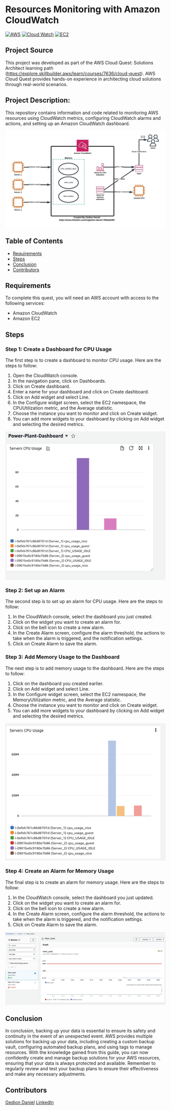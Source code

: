 
# Resources Monitoring with Amazon CloudWatch

[![AWS](https://img.shields.io/badge/AWS-100000?style=flat&logo=amazon&logoColor=FFFFFF&labelColor=5C5C5C&color=FF7300)](https://docs.aws.amazon.com/quicksight/latest/user/signing-up.html)
[![Cloud Watch](https://img.shields.io/badge/AWS_Cloud_Watch-100000?style=flat&logo=amazoncloudWatch&logoColor=white&labelColor=494949&color=ED1C24)](https://aws.amazon.com/cloudwatch/)
[![EC2](https://img.shields.io/badge/AWS_EC2-100000?style=flat&logo=amazonec2&logoColor=white&labelColor=494949&color=FF7300)](https://aws.amazon.com/cloudwatch/)

## Project Source
This project was developed as part of the AWS Cloud Quest: Solutions Architect learning path (https://explore.skillbuilder.aws/learn/courses/7636/cloud-quest). AWS Cloud Quest provides hands-on experience in architecting cloud solutions through real-world scenarios.

## Project Description:

This repository contains information and code related to monitoring AWS resources using CloudWatch metrics, configuring CloudWatch alarms and actions, and setting up an Amazon CloudWatch dashboard.
<p align="center">
  <img src="../Images/project-13-architecture-diagram.jpeg" alt="" style="display: block; margin: auto;" />
</p>

## Table of Contents

- [Requirements](#requirements)
- [Steps](#Steps)
- [Conclusion](#conclusion)
- [Contributors](#contributors)


## Requirements
To complete this quest, you will need an AWS account with access to the following services:
- Amazon CloudWatch
- Amazon EC2

## Steps
### Step 1: Create a Dashboard for CPU Usage
The first step is to create a dashboard to monitor CPU usage. Here are the steps to follow:

1. Open the CloudWatch console.
2. In the navigation pane, click on Dashboards.
3. Click on Create dashboard.
4. Enter a name for your dashboard and click on Create dashboard.
5. Click on Add widget and select Line.
6. In the Configure widget screen, select the EC2 namespace, the CPUUtilization metric, and the Average statistic.
7. Choose the instance you want to monitor and click on Create widget.
8. You can add more widgets to your dashboard by clicking on Add widget and selecting the desired metrics.

<p align="center">
  <img src="./img/2.png" alt="" style="display: block; margin: auto;" />
</p>

### Step 2: Set up an Alarm
The second step is to set up an alarm for CPU usage. Here are the steps to follow:

1. In the CloudWatch console, select the dashboard you just created.
2. Click on the widget you want to create an alarm for.
3. Click on the bell icon to create a new alarm.
4. In the Create Alarm screen, configure the alarm threshold, the actions to take when the alarm is triggered, and the notification settings.
5. Click on Create Alarm to save the alarm.



### Step 3: Add Memory Usage to the Dashboard
The next step is to add memory usage to the dashboard. Here are the steps to follow:

1. Click on the dashboard you created earlier.
2. Click on Add widget and select Line.
3. In the Configure widget screen, select the EC2 namespace, the MemoryUtilization metric, and the Average statistic.
4. Choose the instance you want to monitor and click on Create widget.
5. You can add more widgets to your dashboard by clicking on Add widget and selecting the desired metrics.
<p align="center">
  <img src="./img/3.png" alt="" style="display: block; margin: auto;" />
</p>

### Step 4: Create an Alarm for Memory Usage
The final step is to create an alarm for memory usage. Here are the steps to follow:

1. In the CloudWatch console, select the dashboard you just updated.
2. Click on the widget you want to create an alarm for.
3. Click on the bell icon to create a new alarm.
4. In the Create Alarm screen, configure the alarm threshold, the actions to take when the alarm is triggered, and the notification settings.
5. Click on Create Alarm to save the alarm.

<p align="center">
  <img src="./img/4.png" alt="" style="display: block; margin: auto;" />
</p>


## Conclusion
In conclusion, backing up your data is essential to ensure its safety and continuity in the event of an unexpected event. AWS provides multiple solutions for backing up your data, including creating a custom backup vault, configuring automated backup plans, and using tags to manage resources. With the knowledge gained from this guide, you can now confidently create and manage backup solutions for your AWS resources, ensuring that your data is always protected and available. Remember to regularly review and test your backup plans to ensure their effectiveness and make any necessary adjustments.

## Contributors

[Gedion Daniel](https://gediondaniel.dev/)
[LinkedIn](https://www.linkedin.com/in/gedion-daniel-760ba6280/)
